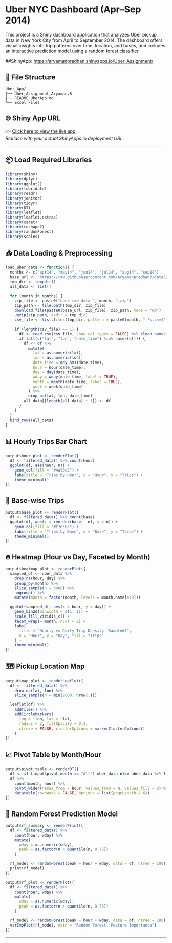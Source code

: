 # Uber NYC Dashboard (Apr–Sep 2014)

This project is a Shiny dashboard application that analyzes Uber pickup data in New York City from April to September 2014. The dashboard offers visual insights into trip patterns over time, location, and bases, and includes an interactive prediction model using a random forest classifier.


##ShinyApp: https://aryamanpradhan.shinyapps.io/Uber_Assignment/

## 📁 File Structure

```
Uber_App/
├── Uber_Assignment_Aryaman.R
├── README_UberApp.md
└── Excel Files
```

## 🌐 Shiny App URL

👉 [Click here to view the live app](https://YOUR_USERNAME.shinyapps.io/YOUR_APP_NAME)  
_Replace with your actual ShinyApps.io deployment URL._

---

## 📦 Load Required Libraries

```r
library(shiny)
library(dplyr)
library(ggplot2)
library(lubridate)
library(readr)
library(janitor)
library(tidyr)
library(DT)
library(leaflet)
library(leaflet.extras)
library(caret)
library(reshape2)
library(randomForest)
library(scales)
```

## 📥 Data Loading & Preprocessing

```r
load_uber_data <- function() {
  months <- c("apr14", "may14", "jun14", "jul14", "aug14", "sep14")
  base_url <- "https://raw.githubusercontent.com/Aryamanpradhan7/data332/8ba08c83ff92a5bc0b6cccda39f778598b0c9de0/newdata/"
  tmp_dir <- tempdir()
  all_data <- list()

  for (month in months) {
    zip_file <- paste0("uber-raw-data-", month, ".zip")
    zip_path <- file.path(tmp_dir, zip_file)
    download.file(paste0(base_url, zip_file), zip_path, mode = "wb")
    unzip(zip_path, exdir = tmp_dir)
    csv_file <- list.files(tmp_dir, pattern = paste0(month, ".*\.csv$"), full.names = TRUE)

    if (length(csv_file) == 1) {
      df <- read_csv(csv_file, show_col_types = FALSE) %>% clean_names()
      if (all(c("lat", "lon", "date_time") %in% names(df))) {
        df <- df %>%
          mutate(
            lat = as.numeric(lat),
            lon = as.numeric(lon),
            date_time = mdy_hms(date_time),
            hour = hour(date_time),
            day = day(date_time),
            wday = wday(date_time, label = TRUE),
            month = month(date_time, label = TRUE),
            week = week(date_time)
          ) %>%
          drop_na(lat, lon, date_time)
        all_data[[length(all_data) + 1]] <- df
      }
    }
  }
  bind_rows(all_data)
}
```

## 📊 Hourly Trips Bar Chart

```r
output$hour_plot <- renderPlot({
  df <- filtered_data() %>% count(hour)
  ggplot(df, aes(hour, n)) +
    geom_col(fill = "#4a90e2") +
    labs(title = "Trips by Hour", x = "Hour", y = "Trips") +
    theme_minimal()
})
```

## 🏢 Base-wise Trips

```r
output$base_plot <- renderPlot({
  df <- filtered_data() %>% count(base)
  ggplot(df, aes(x = reorder(base, -n), y = n)) +
    geom_col(fill = "#f76c6c") +
    labs(title = "Trips by Base", x = "Base", y = "Trips") +
    theme_minimal()
})
```

## 🔥 Heatmap (Hour vs Day, Faceted by Month)

```r
output$heatmap_plot <- renderPlot({
  sampled_df <- uber_data %>%
    drop_na(hour, day) %>%
    group_by(month) %>%
    slice_sample(n = 3000) %>%
    ungroup() %>%
    mutate(month = factor(month, levels = month.name[4:9]))

  ggplot(sampled_df, aes(x = hour, y = day)) +
    geom_bin2d(binwidth = c(1, 1)) +
    scale_fill_viridis_c() +
    facet_wrap(~ month, ncol = 2) +
    labs(
      title = "Hourly vs Daily Trip Density (Sampled)",
      x = "Hour", y = "Day", fill = "Trips"
    ) +
    theme_minimal()
})
```

## 🗺️ Pickup Location Map

```r
output$map_plot <- renderLeaflet({
  df <- filtered_data() %>%
    drop_na(lat, lon) %>%
    slice_sample(n = min(2000, nrow(.)))

  leaflet(df) %>%
    addTiles() %>%
    addCircleMarkers(
      lng = ~lon, lat = ~lat,
      radius = 2, fillOpacity = 0.3,
      stroke = FALSE, clusterOptions = markerClusterOptions()
    )
})
```

## 📈 Pivot Table by Month/Hour

```r
output$pivot_table <- renderDT({
  df <- if (input$pivot_month == "All") uber_data else uber_data %>% filter(month == input$pivot_month)
  df %>%
    count(month, hour) %>%
    pivot_wider(names_from = hour, values_from = n, values_fill = 0) %>%
    datatable(rownames = FALSE, options = list(pageLength = 6))
})
```

## 🤖 Random Forest Prediction Model

```r
output$rf_summary <- renderPrint({
  df <- filtered_data() %>%
    count(hour, wday) %>%
    mutate(
      wday = as.numeric(wday),
      peak = as.factor(n > quantile(n, 0.75))
    )

  rf_model <- randomForest(peak ~ hour + wday, data = df, ntree = 100)
  print(rf_model)
})
```

```r
output$rf_plot <- renderPlot({
  df <- filtered_data() %>%
    count(hour, wday) %>%
    mutate(
      wday = as.numeric(wday),
      peak = as.factor(n > quantile(n, 0.75))
    )

  rf_model <- randomForest(peak ~ hour + wday, data = df, ntree = 100)
  varImpPlot(rf_model, main = "Random Forest: Feature Importance")
})
```

---

